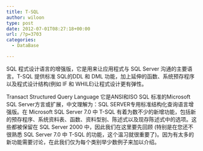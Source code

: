 ```yaml
---
title: T-SQL
author: wiloon
type: post
date: 2012-07-01T08:27:18+00:00
url: /?p=3703
categories:
  - DataBase

---
```

SQL 程式设计语言的增强版，它是用来让应用程式与 SQL Server 沟通的主要语言。T-SQL 提供标准 SQL的DDL 和 DML 功能，加上延伸的函数、系统预存程序以及程式设计结构(例如 IF 和 WHILE)让程式设计更有弹性。

Transact Structured Query Language 它是ANSI和ISO SQL 标准的Microsoft SQL Server方言或扩展，中文理解为：SQL SERVER专用标准结构化查询语言增强版。在 Microsoft SQL Server 7.0 中 T-SQL 有着为数不少的新增功能，包括新的预存程序、系统资料表、函数、资料型别、陈述式以及现存陈述式中的选项。这些都被保留在 SQL Server 2000 中，因此我们在这里要先回顾 (特别是在您还不很熟悉 SQL Server 7.0 中 T-SQL 的功能，这个温习就很重要了)。因为有太多的新功能需要讨论，在此我们仅为每个类别举少数例子来加以介绍。